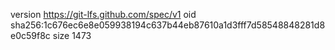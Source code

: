version https://git-lfs.github.com/spec/v1
oid sha256:1c676ec6e8e059938194c637b44eb87610a1d3fff7d58548848281d8e0c59f8c
size 1473
